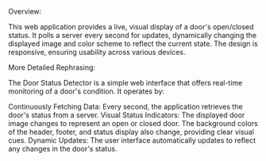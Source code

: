 Overview:

This web application provides a live, visual display of a door's open/closed status. It polls a server every second for updates, dynamically changing the displayed image and color scheme to reflect the current state. The design is responsive, ensuring usability across various devices.

More Detailed Rephrasing:

The Door Status Detector is a simple web interface that offers real-time monitoring of a door's condition. It operates by:

Continuously Fetching Data: Every second, the application retrieves the door's status from a server.
Visual Status Indicators:
The displayed door image changes to represent an open or closed door.
The background colors of the header, footer, and status display also change, providing clear visual cues.
Dynamic Updates: The user interface automatically updates to reflect any changes in the door's status.
